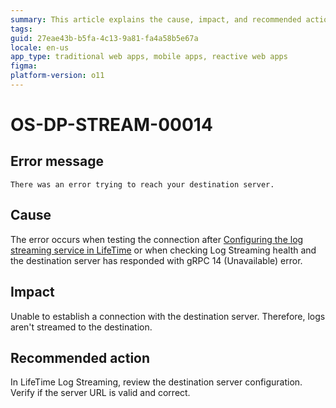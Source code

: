 ```yaml
---
summary: This article explains the cause, impact, and recommended action for an unavailable error that occurs while connecting to the destination server.
tags:
guid: 27eae43b-b5fa-4c13-9a81-fa4a58b5e67a
locale: en-us
app_type: traditional web apps, mobile apps, reactive web apps
figma: 
platform-version: o11
---
```


# OS-DP-STREAM-00014

## Error message

`There was an error trying to reach your destination server.`

## Cause

The error occurs when testing the connection after [Configuring the log streaming service in LifeTime](https://www.outsystems.com/tk/redirect?g=172ac547-add4-4cc5-9adf-d72fbe379d35) or when checking Log Streaming health and the destination server has responded with gRPC 14 (Unavailable) error.

## Impact

Unable to establish a connection with the destination server. Therefore, logs aren't streamed to the destination.

## Recommended action

In LifeTime Log Streaming, review the destination server configuration. Verify if the server URL is valid and correct.
